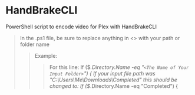 # HandBrakeCLI
PowerShell script to encode video for Plex with HandBrakeCLI

>In the .ps1 file, be sure to replace anything in <> with your path or folder name
>>Example:
>>>For this line: If ($_.Directory.Name -eq "`<The Name of Your Input Folder>`") {
>>>If your input file path was "C:\Users\Me\Downloads\Completed\" this should be changed to: If ($_.Directory.Name -eq "Completed") {
